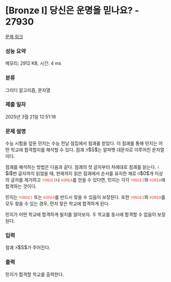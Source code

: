 # [Bronze I] 당신은 운명을 믿나요? - 27930 

[문제 링크](https://www.acmicpc.net/problem/27930) 

### 성능 요약

메모리: 2912 KB, 시간: 4 ms

### 분류

그리디 알고리즘, 문자열

### 제출 일자

2025년 3월 21일 12:51:18

### 문제 설명

<p>수능 시험을 앞둔 민지는 수능 전날 점집에서 점괘를 받았다. 이 점괘를 통해 민지는 어떤 학교에 합격할지를 해석할 수 있다. 점괘 <mjx-container class="MathJax" jax="CHTML" style="font-size: 109%; position: relative;"><mjx-math class="MJX-TEX" aria-hidden="true"><mjx-mi class="mjx-i"><mjx-c class="mjx-c1D446 TEX-I"></mjx-c></mjx-mi></mjx-math><mjx-assistive-mml unselectable="on" display="inline"><math xmlns="http://www.w3.org/1998/Math/MathML"><mi>S</mi></math></mjx-assistive-mml><span aria-hidden="true" class="no-mathjax mjx-copytext">$S$</span></mjx-container>는 알파벳 대문자로 이루어진 문자열이다.</p>

<p>점괘를 해석하는 방법은 다음과 같다. 점괘의 첫 글자부터 차례대로 점괘를 읽는다. <mjx-container class="MathJax" jax="CHTML" style="font-size: 109%; position: relative;"><mjx-math class="MJX-TEX" aria-hidden="true"><mjx-mi class="mjx-i"><mjx-c class="mjx-c1D456 TEX-I"></mjx-c></mjx-mi></mjx-math><mjx-assistive-mml unselectable="on" display="inline"><math xmlns="http://www.w3.org/1998/Math/MathML"><mi>i</mi></math></mjx-assistive-mml><span aria-hidden="true" class="no-mathjax mjx-copytext">$i$</span></mjx-container>번 글자까지 읽었을 때, 현재까지 읽은 점괘에서 순서를 유지한 채로 <mjx-container class="MathJax" jax="CHTML" style="font-size: 109%; position: relative;"><mjx-math class="MJX-TEX" aria-hidden="true"><mjx-mn class="mjx-n"><mjx-c class="mjx-c30"></mjx-c></mjx-mn></mjx-math><mjx-assistive-mml unselectable="on" display="inline"><math xmlns="http://www.w3.org/1998/Math/MathML"><mn>0</mn></math></mjx-assistive-mml><span aria-hidden="true" class="no-mathjax mjx-copytext">$0$</span></mjx-container>개 이상의 글자를 제거하고 <span style="color:#e74c3c;"><code>YONSEI</code></span>나 <span style="color:#e74c3c;"><code>KOREA</code></span>를 얻을 수 있다면, 민지는 각각 <span style="color:#e74c3c;"><code>YONSEI</code></span>와 <span style="color:#e74c3c;"><code>KOREA</code></span>에 합격하는 것이다.</p>

<p>민지는 <span style="color:#e74c3c;"><code>YONSEI</code></span> 또는 <span style="color:#e74c3c;"><code>KOREA</code></span>를 반드시 찾을 수 있음이 보장된다. 또한 <span style="color:#e74c3c;"><code>YONSEI</code></span>와 <span style="color:#e74c3c;"><code>KOREA</code></span>를 모두 찾을 수 있는 경우, 먼저 찾은 학교에 합격하게 된다.</p>

<p>민지가 어떤 학교에 합격하게 될지를 알아보자. 두 학교를 동시에 합격할 수 없음이 보장된다.</p>

### 입력 

 <p>점괘 <mjx-container class="MathJax" jax="CHTML" style="font-size: 109%; position: relative;"><mjx-math class="MJX-TEX" aria-hidden="true"><mjx-mi class="mjx-i"><mjx-c class="mjx-c1D446 TEX-I"></mjx-c></mjx-mi></mjx-math><mjx-assistive-mml unselectable="on" display="inline"><math xmlns="http://www.w3.org/1998/Math/MathML"><mi>S</mi></math></mjx-assistive-mml><span aria-hidden="true" class="no-mathjax mjx-copytext">$S$</span></mjx-container>가 주어진다.</p>

### 출력 

 <p>민지가 합격할 학교를 출력한다.</p>

